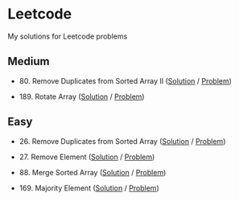 # Leetcode
My solutions for Leetcode problems

## Medium

- 80\. Remove Duplicates from Sorted Array II ([Solution](medium/80_remove_duplicates_from_sorted_array_ii.ts) / [Problem](https://leetcode.com/problems/remove-duplicates-from-sorted-array-ii/))

- 189\. Rotate Array ([Solution](medium/189_rotate_array.ts) / [Problem](https://leetcode.com/problems/rotate-array/))

## Easy

<!-- -  ([Solution]() / [Problem]()) -->
- 26\. Remove Duplicates from Sorted Array ([Solution](easy/26_remove_duplicates_from_sorted_array.ts) / [Problem](https://leetcode.com/problems/remove-duplicates-from-sorted-array/))

- 27\. Remove Element ([Solution](easy/27_remove_element.ts) / [Problem](https://leetcode.com/problems/remove-element/))

- 88\. Merge Sorted Array ([Solution](easy/88_merge_sorted_array.ts) / [Problem](https://leetcode.com/problems/merge-sorted-array))

- 169\. Majority Element ([Solution](easy/169_majority_element.ts) / [Problem](https://leetcode.com/problems/majority-element/))
